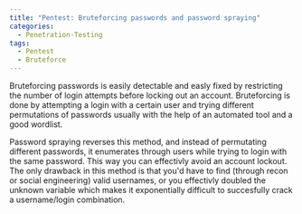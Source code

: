 ```yaml
---
title: "Pentest: Bruteforcing passwords and password spraying"
categories:
  - Penetration-Testing
tags:
  - Pentest
  - Bruteforce
---
```


Bruteforcing passwords is easily detectable and easly fixed by restricting the number of login attempts before locking out an account.
Bruteforcing is done by attempting a login with a certain user and trying different permutations of passwords usually with the help of an automated tool and a good wordlist.

Password spraying reverses this method, and instead of permutating different passwords, it enumerates through users while trying to login with the same password. This way you can effectivly avoid an account lockout. The only drawback in this method is that you'd have to find (through recon or social engineering) valid usernames, or you effectivly doubled the unknown variable which makes it exponentially difficult to succesfully crack a username/login combination.
